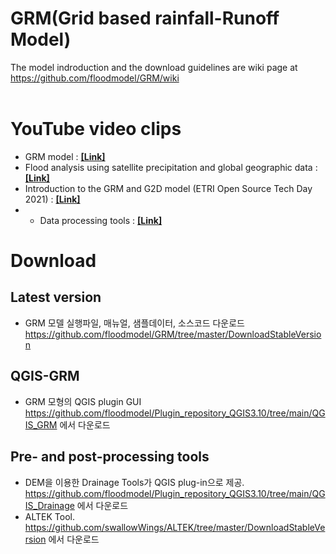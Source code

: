 # GRM(Grid based rainfall-Runoff Model)

The model indroduction and the download guidelines are wiki page at https://github.com/floodmodel/GRM/wiki
<br/><br/>

# YouTube video clips
- GRM model : [**[Link]**](https://www.youtube.com/watch?v=w9sBGezkPes)  
- Flood analysis using satellite precipitation and global geographic data : [**[Link]**](https://www.youtube.com/watch?v=Kh92vCsdMs4)  
- Introduction to the GRM and G2D model (ETRI Open Source Tech Day 2021) : [**[Link]**](https://www.youtube.com/watch?v=OFRqzLPlD2Q)
- - Data processing tools : [**[Link]**](https://www.youtube.com/watch?v=iC3Qa9iwcus&t=62s)  

# Download
## Latest version
* GRM 모델 실행파일, 매뉴얼, 샘플데이터, 소스코드 다운로드   
  https://github.com/floodmodel/GRM/tree/master/DownloadStableVersion
  
## QGIS-GRM
- GRM 모형의 QGIS plugin GUI  
  https://github.com/floodmodel/Plugin_repository_QGIS3.10/tree/main/QGIS_GRM 에서 다운로드

## Pre- and post-processing tools
- DEM을 이용한 Drainage Tools가 QGIS plug-in으로 제공. https://github.com/floodmodel/Plugin_repository_QGIS3.10/tree/main/QGIS_Drainage 에서 다운로드
- ALTEK Tool. https://github.com/swallowWings/ALTEK/tree/master/DownloadStableVersion 에서 다운로드  
